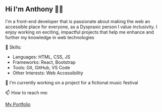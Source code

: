 ## Hi I'm Anthony 👋🏿

I'm a front-end developer that is passionate about making the web an accessible place for everyone, as a Dyspraxic person I value inclusivity.
I enjoy working on exciting, impactful projects that help me enhance and further my knowledge in web technologies

 🚀 Skills:
- Languages: HTML, CSS, JS
- Frameworks: React, Bootstrap
- Tools: Git, GitHub, VS Code
- Other Interests: Web Accessibility

🌱 I'm currently working on a project for a fictional music festival

📫 How to reach me:

 [My Portfolio](https://antonodu.netlify.app)
 
<!--
**antonodu/antonodu** is a ✨ _special_ ✨ repository because its `README.md` (this file) appears on your GitHub profile.

Here are some ideas to get you started:

- 🔭 I’m currently working on ...

- 🌱 I’m currently learning ...
- 👯 I’m looking to collaborate on ...
- 🤔 I’m looking for help with ...
- 💬 Ask me about ...
- 📫 How to reach me: ...
- 😄 Pronouns: ...
- ⚡ Fun fact: ...
-->
